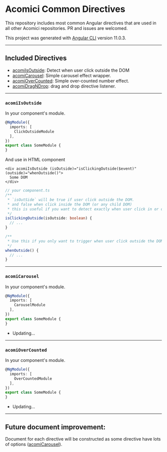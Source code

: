 # Acomici Common Directives

This repository includes most common Angular directives that are used in all other Acomici repositories. PR and issues are welcomed.

This project was generated with [Angular CLI](https://github.com/angular/angular-cli) version 11.0.3.

---
## Included Directives

- [acomiIsOutside](#acomiisoutside): Detect when user click outside the DOM
- [acomiCarousel](#acomicarousel): Simple carousel effect wrapper.
- [acomiOverCounted](#acomiovercounted): Simple over-counted number effect.
- [acomiDragNDrop](#acomidragndrop): drag and drop directive listener.

---
### `acomiIsOutside`

In your component's module.

```typescript
@NgModule({
  imports: [
    ClickOutsideModule
  ],
})
export class SomeModule {
}
```
And use in HTML component

```angular2html
<div acomiIsOutside (isOutside)="isClickingOutside($event)" (outside)="whenOutside()">
  Some DOM
</div>
```

```typescript
// your component.ts
/**
 * `isOutSide` will be true if user click outside the DOM.
 * and false when click inside the DOM (or any child DOM)
 * this is useful if you want to detect exactly when user click in or outside the DOM.
 */
isClickingOutside(isOutside: boolean) {
  // ...
}

/**
 * Use this if you only want to trigger when user click outside the DOM.
 */
whenOutside() {
  // ...
}
```
---
### `acomiCarousel`
In your component's module.

```typescript
@NgModule({
  imports: [
    CarouselModule
  ],
})
export class SomeModule {
}
```
- Updating...

---
### `acomiOverCounted`

In your component's module.

```typescript
@NgModule({
  imports: [
    OverCountedModule
  ],
})
export class SomeModule {
}
```
- Updating...

---
## Future document improvement:

Document for each directive will be constructed as some directive have lots of options ([acomiCarousel](#acomicarousel)).
